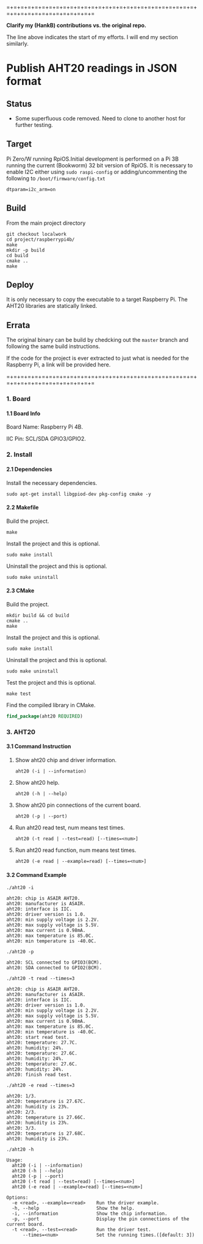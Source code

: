 =+=+=+=+=+=+=+=+=+=+=+=+=+=+=+=+=+=+=+=+=+=+=+=+=+=+=+=+=+=+=+=+=+=+=+=+=+=+=+=

**Clarify my (HankB) contributions vs. the original repo.**

The line above indicates the start of my efforts. I will end my section similarly.

# Publish AHT20 readings in JSON format

## Status

* Some superfluous code removed. Need to clone to another host for further testing.

## Target

Pi Zero/W running RpiOS.Initial development is performed on a Pi 3B running the current (Bookworm) 32 bit version of RpiOS. It is necessary to enable I2C either using `sudo raspi-config` or adding/uncommenting the following to `/boot/firmware/config.txt`

```text
dtparam=i2c_arm=on
```

## Build

From the main project directory

```text
git checkout localwork
cd project/raspberrypi4b/
make
mkdir -p build
cd build
cmake ..
make
```

## Deploy

It is only necessary to copy the executable to a target Raspberry Pi. The AHT20 libraries are statically linked.

## Errata

The original binary can be build by chedcking out the `master` branch and following the same build instructions.

If the code for the project is ever extracted to just what is needed for the Raspberry Pi, a link will be provided here.



=+=+=+=+=+=+=+=+=+=+=+=+=+=+=+=+=+=+=+=+=+=+=+=+=+=+=+=+=+=+=+=+=+=+=+=+=+=+=+=

### 1. Board

#### 1.1 Board Info

Board Name: Raspberry Pi 4B.

IIC Pin: SCL/SDA GPIO3/GPIO2.

### 2. Install

#### 2.1 Dependencies

Install the necessary dependencies.

```shell
sudo apt-get install libgpiod-dev pkg-config cmake -y
```

#### 2.2 Makefile

Build the project.

```shell
make
```

Install the project and this is optional.

```shell
sudo make install
```

Uninstall the project and this is optional.

```shell
sudo make uninstall
```

#### 2.3 CMake

Build the project.

```shell
mkdir build && cd build 
cmake .. 
make
```

Install the project and this is optional.

```shell
sudo make install
```

Uninstall the project and this is optional.

```shell
sudo make uninstall
```

Test the project and this is optional.

```shell
make test
```

Find the compiled library in CMake. 

```cmake
find_package(aht20 REQUIRED)
```

### 3. AHT20

#### 3.1 Command Instruction

1. Show aht20 chip and driver information.

   ```shell
   aht20 (-i | --information)
   ```

2. Show aht20 help.

   ```shell
   aht20 (-h | --help)
   ```

3. Show aht20 pin connections of the current board.

   ```shell
   aht20 (-p | --port)
   ```

4. Run aht20 read test, num means test times.

   ```shell
   aht20 (-t read | --test=read) [--times=<num>]
   ```

5. Run aht20 read function, num means test times.

   ```shell
   aht20 (-e read | --example=read) [--times=<num>]
   ```

#### 3.2 Command Example

```shell
./aht20 -i

aht20: chip is ASAIR AHT20.
aht20: manufacturer is ASAIR.
aht20: interface is IIC.
aht20: driver version is 1.0.
aht20: min supply voltage is 2.2V.
aht20: max supply voltage is 5.5V.
aht20: max current is 0.98mA.
aht20: max temperature is 85.0C.
aht20: min temperature is -40.0C.
```

```shell
./aht20 -p

aht20: SCL connected to GPIO3(BCM).
aht20: SDA connected to GPIO2(BCM).
```

```shell
./aht20 -t read --times=3

aht20: chip is ASAIR AHT20.
aht20: manufacturer is ASAIR.
aht20: interface is IIC.
aht20: driver version is 1.0.
aht20: min supply voltage is 2.2V.
aht20: max supply voltage is 5.5V.
aht20: max current is 0.98mA.
aht20: max temperature is 85.0C.
aht20: min temperature is -40.0C.
aht20: start read test.
aht20: temperature: 27.7C.
aht20: humidity: 24%.
aht20: temperature: 27.6C.
aht20: humidity: 24%.
aht20: temperature: 27.6C.
aht20: humidity: 24%.
aht20: finish read test.
```

```shell
./aht20 -e read --times=3

aht20: 1/3.
aht20: temperature is 27.67C.
aht20: humidity is 23%.
aht20: 2/3.
aht20: temperature is 27.66C.
aht20: humidity is 23%.
aht20: 3/3.
aht20: temperature is 27.68C.
aht20: humidity is 23%.
```

```shell
./aht20 -h

Usage:
  aht20 (-i | --information)
  aht20 (-h | --help)
  aht20 (-p | --port)
  aht20 (-t read | --test=read) [--times=<num>]
  aht20 (-e read | --example=read) [--times=<num>]

Options:
  -e <read>, --example=<read>    Run the driver example.
  -h, --help                     Show the help.
  -i, --information              Show the chip information.
  -p, --port                     Display the pin connections of the current board.
  -t <read>, --test=<read>       Run the driver test.
      --times=<num>              Set the running times.([default: 3])
```

